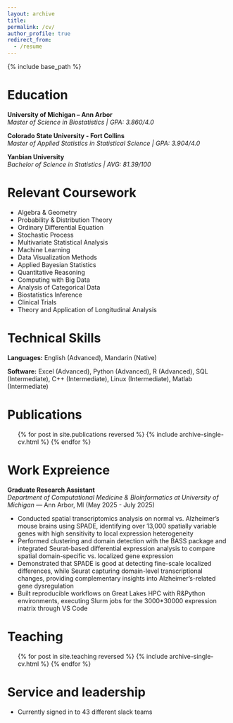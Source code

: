 ```yaml
---
layout: archive
title:
permalink: /cv/
author_profile: true
redirect_from:
  - /resume
---
```


{% include base_path %}

Education
======
**University of Michigan – Ann Arbor**  
*Master of Science in Biostatistics | GPA: 3.860/4.0*

**Colorado State University - Fort Collins**  
*Master of Applied Statistics in Statistical Science | GPA: 3.904/4.0*

**Yanbian University**  
*Bachelor of Science in Statistics | AVG: 81.39/100*

Relevant Coursework
======
* Algebra & Geometry
* Probability & Distribution Theory
* Ordinary Differential Equation
* Stochastic Process
* Multivariate Statistical Analysis
* Machine Learning
* Data Visualization Methods
* Applied Bayesian Statistics
* Quantitative Reasoning
* Computing with Big Data
* Analysis of Categorical Data
* Biostatistics Inference
* Clinical Trials
* Theory and Application of Longitudinal Analysis

Technical Skills
======
**Languages:** English (Advanced), Mandarin (Native)

**Software:** Excel (Advanced), Python (Advanced), R (Advanced), SQL (Intermediate), C++ (Intermediate), Linux (Intermediate), Matlab (Intermediate)

Publications
======
  <ul>{% for post in site.publications reversed %}
    {% include archive-single-cv.html %}
  {% endfor %}</ul>
  
Work Expreience
======

**Graduate Research Assistant**  
_Department of Computational Medicine & Bioinformatics at University of Michigan_ — Ann Arbor, MI (May 2025 - July 2025)
- Conducted spatial transcriptomics analysis on normal vs. Alzheimer’s mouse brains using SPADE, identifying over 13,000 spatially variable genes with high sensitivity to local expression heterogeneity
- Performed clustering and domain detection with the BASS package and integrated Seurat-based differential expression analysis to compare spatial domain-specific vs. localized gene expression  
- Demonstrated that SPADE is good at detecting fine-scale localized differences, while Seurat capturing domain-level transcriptional changes, providing complementary insights into Alzheimer’s-related gene dysregulation
- Built reproducible workflows on Great Lakes HPC with R&Python environments, executing Slurm jobs for the 3000*30000 expression matrix through VS Code
  
Teaching
======
  <ul>{% for post in site.teaching reversed %}
    {% include archive-single-cv.html %}
  {% endfor %}</ul>
  
Service and leadership
======
* Currently signed in to 43 different slack teams
